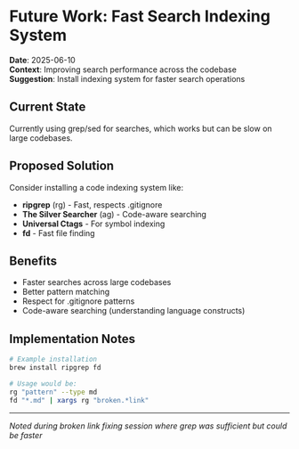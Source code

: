 # Future Work: Fast Search Indexing System

**Date**: 2025-06-10  
**Context**: Improving search performance across the codebase  
**Suggestion**: Install indexing system for faster search operations

## Current State

Currently using grep/sed for searches, which works but can be slow on large codebases.

## Proposed Solution

Consider installing a code indexing system like:
- **ripgrep** (rg) - Fast, respects .gitignore
- **The Silver Searcher** (ag) - Code-aware searching
- **Universal Ctags** - For symbol indexing
- **fd** - Fast file finding

## Benefits

- Faster searches across large codebases
- Better pattern matching
- Respect for .gitignore patterns
- Code-aware searching (understanding language constructs)

## Implementation Notes

```bash
# Example installation
brew install ripgrep fd

# Usage would be:
rg "pattern" --type md
fd "*.md" | xargs rg "broken.*link"
```

---

*Noted during broken link fixing session where grep was sufficient but could be faster*